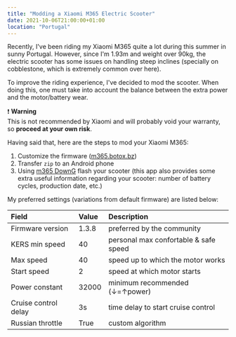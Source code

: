 ```yaml
---
title: "Modding a Xiaomi M365 Electric Scooter"
date: 2021-10-06T21:00:00+01:00
location: "Portugal"
---
```


Recently, I've been riding my Xiaomi M365 quite a lot during this summer in sunny Portugal. However, since I'm 1.93m and weight over 90kg, the electric scooter has some issues on handling steep inclines (specially on cobblestone, which is extremely common over here).

To improve the riding experience, I've decided to mod the scooter. When doing this, one must take into account the balance between the extra power and the motor/battery wear.

<div class="info">

❗ **Warning**<br/>
This is not recommended by Xiaomi and will probably void your warranty, so **proceed at your own risk**.

</div>

Having said that, here are the steps to mod your Xiaomi M365:
1. Customize the firmware ([m365.botox.bz](https://m365.botox.bz/))
2. Transfer ```zip``` to an Android phone
3. Using [m365 DownG](https://play.google.com/store/apps/details?id=com.m365downgrade) flash your scooter (this app also provides some extra useful information regarding your scooter: number of battery cycles, production date, etc.)

My preferred settings (variations from default firmware) are listed below:

| Field | Value | Description |
| :--- | :--- | :--- |
| Firmware version | 1.3.8 | preferred by the community |
| KERS min speed | 40 | personal max confortable & safe speed |
| Max speed | 40 | speed up to which the motor works |
| Start speed | 2 | speed at which motor starts |
| Power constant | 32000 | minimum recommended (↓=↑power) |
| Cruise control delay | 3s | time delay to start cruise control |
| Russian throttle | True | custom algorithm |
